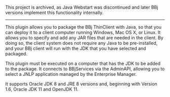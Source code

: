 This project is archived, as Java Webstart was discontinued and later BBj versions implement this functionality internally.

----------------

This plugin allows you to package the BBj ThinClient with Java, so that you can deploy it to a client computer running Windows, Mac OS X, or Linux. It allows you to specify and add any JAR files that are needed in the client. By doing so, the client system does not require any Java to be pre-installed, and your BBj client will run with the JDK that you have selected and packaged.

This plugin must be executed on a computer that has the JDK to be added to the package. It connects to BBjServices via the AdminAPI, allowing you to select a JNLP application managed by the Enterprise Manager. 

It supports Oracle JDK 8 and JRE 8 versions and, beginning with Version 1.6, Oracle JDK 11 and OpenJDK 11.



